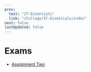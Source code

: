 ```yaml
---
prev:
  text: "IT-Essentials"
  link: "/College/IT-Essentials/index"
next: false
lastUpdated: false
---
```


# Exams

- [Assignment Two](ExamTwo.md)

